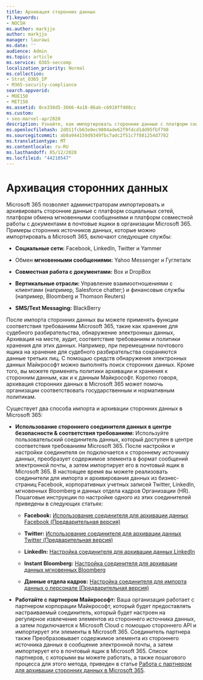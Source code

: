 ```yaml
---
title: Архивация сторонних данных
f1.keywords:
- NOCSH
ms.author: markjjo
author: markjjo
manager: laurawi
ms.date: ''
audience: Admin
ms.topic: article
ms.service: O365-seccomp
localization_priority: Normal
ms.collection:
- Strat_O365_IP
- M365-security-compliance
search.appverid:
- MOE150
- MET150
ms.assetid: 0ce338d5-3666-4a18-86ab-c6910ff408cc
ms.custom:
- seo-marvel-apr2020
description: Узнайте, как импортировать сторонние данные с платформ социальных сетей, платформы обмена мгновенными сообщениями и платформы совместной работы с документами в почтовые ящики Microsoft 365.
ms.openlocfilehash: 2d011fcb63e0ec9804ade62f9fdcd1dd95fbf798
ms.sourcegitcommit: ab0a944159d9349fbc7adc2f51c7f881254d7782
ms.translationtype: MT
ms.contentlocale: ru-RU
ms.lasthandoff: 05/12/2020
ms.locfileid: "44210547"
---
```

# <a name="archive-third-party-data"></a>Архивация сторонних данных

Microsoft 365 позволяет администраторам импортировать и архивировать сторонние данные с платформ социальных сетей, платформ обмена мгновенными сообщениями и платформ совместной работы с документами в почтовые ящики в организации Microsoft 365. Примеры сторонних источников данных, которые можно импортировать в Microsoft 365, включают следующие службы: 
  
- **Социальные сети:** Facebook, LinkedIn, Twitter и Yammer

- Обмен **мгновенными сообщениями:** Yahoo Messenger и Гуглеталк

- **Совместная работа с документами:** Box и DropBox

- **Вертикальные отрасли:** Управление взаимоотношениями с клиентами (например, Salesforce chatter;) и финансовые службы (например, Bloomberg и Thomson Reuters)

- **SMS/Text Messaging:** BlackBerry

После импорта сторонних данных вы можете применять функции соответствия требованиям Microsoft 365, такие как хранение для судебного разбирательства, обнаружение электронных данных, Архивация на месте, аудит, соответствие требованиям и политики хранения для этих данных. Например, при перемещении почтового ящика на хранение для судебного разбирательства сохраняются данные третьих лиц. С помощью средств обнаружения электронных данных Майкрософт можно выполнять поиск сторонних данных. Кроме того, вы можете применять политики архивации и хранения к сторонним данным, как и к данным Майкрософт. Коротко говоря, архивация сторонних данных в Microsoft 365 может помочь организации соответствовать государственным и нормативным политикам.

Существует два способа импорта и архивации сторонних данных в Microsoft 365:

- **Использование стороннего соединителя данных в центре безопасности & соответствия требованиям:** Используйте пользовательский соединитель данных, который доступен в центре соответствия требованиям Microsoft 365. После настройки и настройки соединителя он подключается к стороннему источнику данных, преобразует содержимое элемента в формат сообщений электронной почты, а затем импортирует его в почтовый ящик в Microsoft 365. В настоящее время вы можете реализовать соединители для импорта и архивирования данных из бизнес-страниц Facebook, корпоративных учетных записей Twitter, LinkedIn, мгновенных Bloomberg и данных отдела кадров Организации (HR). Пошаговые инструкции по настройке одного из этих соединителей приведены в следующих статьях:

   - **Facebook:** [Использование соединителя для архивации данных Facebook (Предварительная версия)](archive-facebook-data-with-sample-connector.md)

   - **Twitter:** [Использование соединителя для архивации данных Twitter (Предварительная версия)](archive-twitter-data-with-sample-connector.md)

   - **LinkedIn:** [Настройка соединителя для архивации данных LinkedIn](archive-linkedin-data.md)

   - **Instant Bloomberg:** [Настройка соединителя для архивации данных мгновенных Bloomberg](archive-instant-bloomberg-data.md)

   - **Данные отдела кадров:** [Настройка соединителя для импорта данных о персонале (Предварительная версия)](import-hr-data.md)

- **Работайте с партнером Майкрософт:** Ваша организация работает с партнером корпорации Майкрософт, который будет предоставлять настраиваемый соединитель, который будет настроен на регулярное извлечение элементов из стороннего источника данных, а затем подключается к Microsoft Cloud с помощью стороннего API и импортирует эти элементы в Microsoft 365. Соединитель партнера также Преобразовывает содержимое элемента из стороннего источника данных в сообщение электронной почты, а затем импортирует его в почтовый ящик в Microsoft 365. Список партнеров, с которыми вы можете работать, а также пошагового процесса для этого метода, приведен в статье [Работа с партнером для архивации сторонних данных в Microsoft 365](work-with-partner-to-archive-third-party-data.md).
